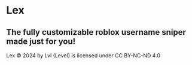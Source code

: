 # Lex
## The fully customizable roblox username sniper made just for you!



Lex © 2024 by Lvl (Level) is licensed under CC BY-NC-ND 4.0 